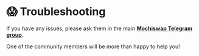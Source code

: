 # 😱 Troubleshooting

If you have any issues, please ask them in the main [**Mochiswap Telegram group**](https://t.me/joinchat/DAjujZlrzmJmOTZh).

One of the community members will be more than happy to help you!


